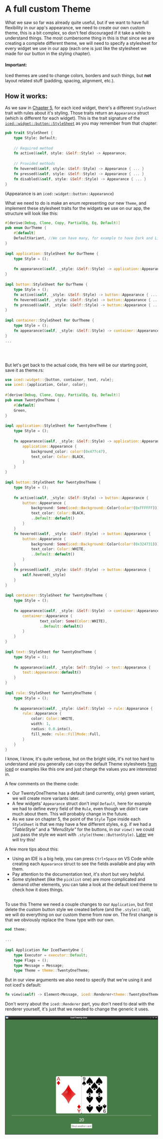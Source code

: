 # A full custom Theme

What we saw so far was already quite useful, but if we want to have full flexibility in our app's appearance, we need to create our own custom theme, this is a bit complex, so don't feel discouraged if it take a while to understand things. The most cumbersome thing in this is that since we are creating a complete different theme, we will need to specify a stylesheet for every widget we use in our app (each one is just like the stylesheet we made for our button in the styling chapter).

#### Important:
Iced themes are used to change colors, borders and such things, but **not** layout related stuff (padding, spacing, alignment, etc.).

## How it works:

As we saw in [Chapter 5](./styling.md), for each iced widget, there's a different `StyleSheet` trait with rules about it's styling. Those traits return an `Appearance` struct (which is different for each widget). This is the trait signature of the [`iced::widget::button::StyleSheet`](https://docs.rs/iced/latest/iced/widget/button/trait.StyleSheet.html) as you may remember from that chapter:
```rust
pub trait StyleSheet {
    type Style: Default;

    // Required method
    fn active(&self, style: &Self::Style) -> Appearance;

    // Provided methods
    fn hovered(&self, style: &Self::Style) -> Appearance { ... }
    fn pressed(&self, style: &Self::Style) -> Appearance { ... }
    fn disabled(&self, style: &Self::Style) -> Appearance { ... }
}
```
(Appearance is an `iced::widget::button::Appearance`)

What we need to do is make an enum representing our new `Theme`, and implement these stylesheet traits for the widgets we use on our app, the structure will look like this:
```rust
#[derive(Debug, Clone, Copy, PartialEq, Eq, Default)]
pub enum OurTheme {
    #[default]
    DefaultVariant, //We can have many, for example to have Dark and Light variants
}

impl application::StyleSheet for OurTheme {
    type Style = ();

    fn appearance(&self, _style: &Self::Style) -> application::Appearance { ... }
}

impl button::StyleSheet for OurTheme {
    type Style = ();
    fn active(&self, _style: &Self::Style) -> button::Appearance { ... }}
    fn hovered(&self, _style: &Self::Style) -> button::Appearance { ... }}
    fn pressed(&self, _style: &Self::Style) -> button::Appearance { ... }}
}

impl container::StyleSheet for OurTheme {
    type Style = ();
    fn appearance(&self, _style: &Self::Style) -> container::Appearance { ... }}
}
...
```
<br><br>

But let's get back to the actual code, this here will be our starting point, save it as theme.rs:
```rust
use iced::widget::{button, container, text, rule};
use iced::{application, Color, color};

#[derive(Debug, Clone, Copy, PartialEq, Eq, Default)]
pub enum TwentyOneTheme {
    #[default]
    Green,
}

impl application::StyleSheet for TwentyOneTheme {
    type Style = ();

    fn appearance(&self, _style: &Self::Style) -> application::Appearance {
        application::Appearance {
            background_color: color!(0x477c47),
            text_color: Color::BLACK,
        }
    }
}

impl button::StyleSheet for TwentyOneTheme {
    type Style = ();

    fn active(&self, _style: &Self::Style) -> button::Appearance {
        button::Appearance {
            background: Some(iced::Background::Color(color!(0xFFFFFF))),
            text_color: Color::BLACK,
            ..Default::default()
        }
    }
    fn hovered(&self, _style: &Self::Style) -> button::Appearance {
        button::Appearance {
            background: Some(iced::Background::Color(color!(0x324731))),
            text_color: Color::WHITE,
            ..Default::default()
        }
    }
    fn pressed(&self, _style: &Self::Style) -> button::Appearance {
        self.hovered(_style)
    }
}

impl container::StyleSheet for TwentyOneTheme {
    type Style = ();

    fn appearance(&self, _style: &Self::Style) -> container::Appearance {
        container::Appearance {
                text_color: Some(Color::WHITE),
                ..Default::default()
        }
    }
}

impl text::StyleSheet for TwentyOneTheme {
    type Style = ();

    fn appearance(&self, _style: Self::Style) -> text::Appearance {
        text::Appearance::default()
    }
}

impl rule::StyleSheet for TwentyOneTheme {
    type Style = ();

    fn appearance(&self, _style: &Self::Style) -> rule::Appearance {
        rule::Appearance {
            color: Color::WHITE,
            width: 1,
            radius: 0.0.into(),
            fill_mode: rule::FillMode::Full,
        }
    }
}
```

I know, I know, it's quite verbose, but on the bright side, it's not too hard to understand and you generally can copy the default Theme stylesheets [from iced](https://github.com/iced-rs/iced/blob/master/style/src/theme.rs) or examples like this one and just change the values you are interested in.

A few comments on the theme code:
- Our TwentyOneTheme has a default (and currently, only) green variant, we will create more variants later.
- A few widgets' `Appearance` struct don't impl `Default`, here for example we had to define every field of the `Rule`, even though we didn't care much about them. This will probably change in the future.
- As we saw on chapter 5, the point of the `Style` Type inside each `StyleSheet` is that we may have a few different styles, e.g. if we had a *"TableStyle"* and a *"MenuStyle"* for the buttons, in our `view()` we could just pass the style we want with `.style(theme::ButtonStyle)`. [Later](./19new_button_style.md) we will try this!

A few more tips about this:
- Using an IDE is a big help, you can press `Ctrl+Space` on VS Code while creating each `Appearance` struct to see the fields available and play with them.
- Pay attention to the documentation text, it's short but very helpful.
- Some stylesheet (like the `picklist` one) are more complicated and demand other elements, you can take a look at the default iced theme to check how it does things.
<br><br>

To use this Theme we need a couple changes to our `Application`, but first delete the custom button style we created before (and the `.style()` call), we will do everything on our custom theme from now on. The first change is that we obviously replace the `Theme` type with our own.

```rust
mod theme;

...

impl Application for IcedTwentyOne {
    type Executor = executor::Default;
    type Flags = ();
    type Message = Message;
    type Theme = theme::TwentyOneTheme;
```

But in our view arguments we also need to specify that we're using it and not iced's default:

```rust
fn view(&self) -> Element<Message, iced::Renderer<theme::TwentyOneTheme>> {
```

Don't worry about the `iced::Renderer` part, you don't need to deal with the renderer yourself, it's just that we needed to change the generic it uses.

![screenshot of the current gui](./img/07custom_theme.jpg)
